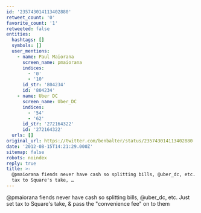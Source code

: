 ```yaml
---
id: '235743014113402880'
retweet_count: '0'
favorite_count: '1'
retweeted: false
entities:
  hashtags: []
  symbols: []
  user_mentions:
    - name: Paul Maiorana
      screen_name: pmaiorana
      indices:
        - '0'
        - '10'
      id_str: '804234'
      id: '804234'
    - name: Uber DC
      screen_name: Uber_DC
      indices:
        - '54'
        - '62'
      id_str: '272164322'
      id: '272164322'
  urls: []
original_url: https://twitter.com/benbalter/status/235743014113402880
date: '2012-08-15T14:21:29.000Z'
sitemap: false
robots: noindex
reply: true
title: >-
  @pmaiorana fiends never have cash so splitting bills, @uber_dc, etc. Just set
  tax to Square's take, …
---
```


@pmaiorana fiends never have cash so splitting bills, @uber_dc, etc. Just set tax to Square's take, &amp; pass the "convenience fee" on to them